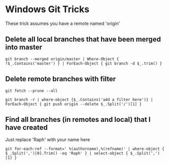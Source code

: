 # Windows Git Tricks
These trick assumes you have a remote named 'origin'

## Delete all local branches that have been merged into master
```
git branch --merged origin/master | Where-Object {  !$_.Contains('master') } | ForEach-Object { git branch -d $_.trim() }
```

## Delete remote branches with filter
```
git fetch --prune --all

git branch -r | where-object {$_.Contains('add a filter here')} | ForEach-Object { git push origin --delete $_.Split('/')[1] }
```

## Find all branches (in remotes and local) that I have created
Just replace 'Raph' with your name here
```
git for-each-ref --format=' %(authorname),%(refname)' | where-object { $_.Split(',')[0].Trim() -eq 'Raph' } | select-object { $_.Split(',')[1] }
```